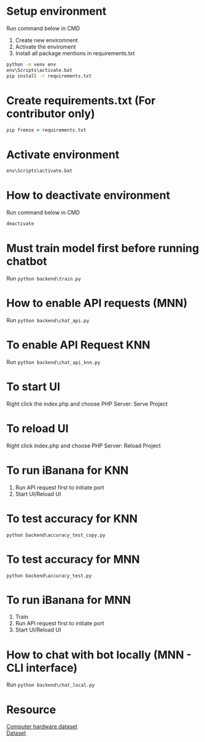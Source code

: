 # Setup environment

Run command below in CMD
1. Create new enviromnent
2. Activate the enviroment
3. Install all package mentions in requirements.txt

```cmd
python -m venv env
env\Scripts\activate.bat  
pip install -r requirements.txt
```

# Create requirements.txt (For contributor only)
```cmd
pip freeze > requirements.txt
```

# Activate environment

```cmd
env\Scripts\activate.bat  
```

# How to deactivate environment

Run command below in CMD

```cmd
deactivate
```

# Must train model first before running chatbot
Run ```python backend\train.py```

# How to enable API requests (MNN)
Run ```python backend\chat_api.py```

# To enable API Request KNN
Run ```python backend\chat_api_knn.py```

# To start UI
Right click the index.php and choose PHP Server: Serve Project

# To reload UI
Right click index.php and choose PHP Server: Reload Project

# To run iBanana for KNN
1. Run API request first to initiate port
2. Start UI/Reload UI

# To test accuracy for KNN
```python backend\accuracy_test_copy.py```

# To test accuracy for MNN
```python backend\accuracy_test.py```


# To run iBanana for MNN
1. Train 
2. Run API request first to initiate port
3. Start UI/Reload UI

# How to chat with bot locally (MNN - CLI interface)
Run ```python backend\chat_local.py```


# Resource
[Computer hardware dataset](https://www.kaggle.com/datasets/dilshaansandhu/general-computer-hardware-dataset/data) <br>
[Dataset](https://github.com/Thavarshan/nesbot/blob/main/intents.json#L2)